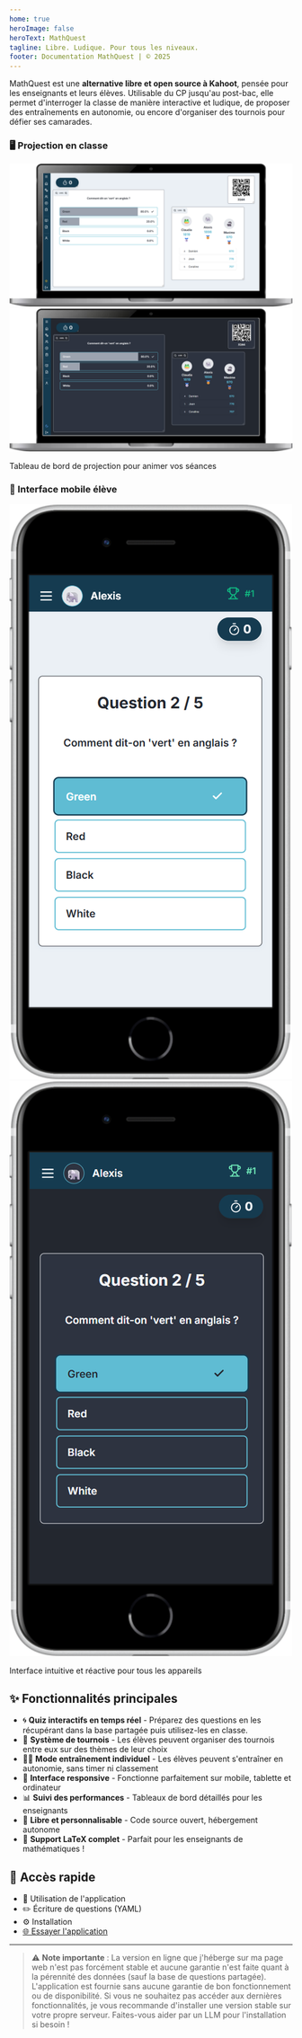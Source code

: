```yaml
---
home: true
heroImage: false
heroText: MathQuest
tagline: Libre. Ludique. Pour tous les niveaux.
footer: Documentation MathQuest | © 2025
---
```



MathQuest est une **alternative libre et open source à Kahoot**, pensée pour les enseignants et leurs élèves. Utilisable du CP jusqu'au post-bac, elle permet d'interroger la classe de manière interactive et ludique, de proposer des entraînements en autonomie, ou encore d'organiser des tournois pour défier ses camarades.

<div class="screenshots-grid">
  <div class="screenshot-container">
    <h3>🖥️ Projection en classe</h3>
    <img src="/screenshots/desktop-projection-light.png" alt="Projection MathQuest - thème clair" class="theme-screenshot screenshot-light projection-screenshot">
    <img src="/screenshots/desktop-projection-dark.png" alt="Projection MathQuest - thème sombre" class="theme-screenshot screenshot-dark projection-screenshot">
    <p>Tableau de bord de projection pour animer vos séances</p>
  </div>
  
  <div class="screenshot-container">
    <h3>📱 Interface mobile élève</h3>
    <img src="/screenshots/live-phone-light.png" alt="Interface mobile MathQuest - thème clair" class="theme-screenshot screenshot-light mobile-screenshot">
    <img src="/screenshots/live-phone-dark.png" alt="Interface mobile MathQuest - thème sombre" class="theme-screenshot screenshot-dark mobile-screenshot">
    <p>Interface intuitive et réactive pour tous les appareils</p>
  </div>
</div>

## ✨ Fonctionnalités principales

- 🌀 **Quiz interactifs en temps réel** - Préparez des questions en les récupérant dans la base partagée puis utilisez-les en classe.
- 👥 **Système de tournois** - Les élèves peuvent organiser des tournois entre eux sur des thèmes de leur choix
- 🏋️‍♂️ **Mode entraînement individuel** - Les élèves peuvent s'entraîner en autonomie, sans timer ni classement
- 📱 **Interface responsive** - Fonctionne parfaitement sur mobile, tablette et ordinateur  
- 📊 **Suivi des performances** - Tableaux de bord détaillés pour les enseignants
- 🔧 **Libre et personnalisable** - Code source ouvert, hébergement autonome
- 📐 **Support LaTeX complet** - Parfait pour les enseignants de mathématiques !

## 🚀 Accès rapide

- <RouterLink to="/utilisation/">📖 Utilisation de l'application</RouterLink>
- <RouterLink to="/questions-yaml/">✏️ Écriture de questions (YAML)</RouterLink>
- <RouterLink to="/installation/">⚙️ Installation</RouterLink>
- [🌐 Essayer l'application](https://mathquest.alexisfles.ch)

---

> ⚠️ **Note importante** :
> La version en ligne que j'héberge sur ma page web n'est pas forcément stable et aucune garantie n'est faite quant à la pérennité des données (sauf la base de questions partagée). L'application est fournie sans aucune garantie de bon fonctionnement ou de disponibilité. Si vous ne souhaitez pas accéder aux dernières fonctionnalités, je vous recommande d'installer une version stable sur votre propre serveur. Faites-vous aider par un LLM pour l'installation si besoin !
